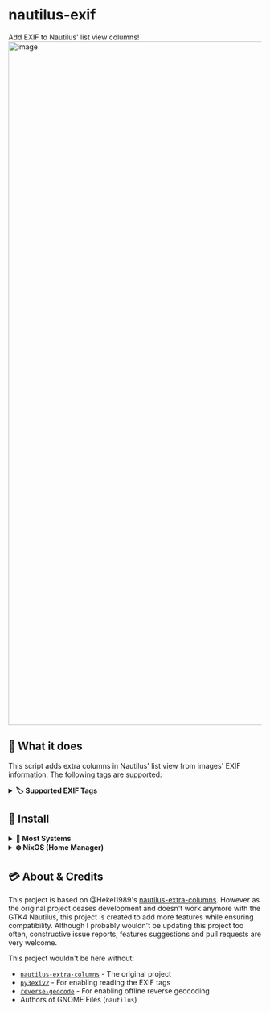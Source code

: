 # nautilus-exif
Add EXIF to Nautilus' list view columns!
<img align="center" width="3150" height="1358" alt="image" src="https://github.com/user-attachments/assets/5ce71125-809d-4981-b1b1-5774a87793d8" />


## 🎉 What it does
This script adds extra columns in Nautilus' list view from images' EXIF information. The following tags are supported:
<details><summary><strong>🏷️ Supported EXIF Tags</strong></summary>
<div>

* Originally Taken (`DateTimeOriginal`)
* Camera Make (`Make`)
* Camera Model (`Model`)
* Shutter Speed (`ExposureTime`)
* Aperture (`FNumber`)
* ISO (`ISOSpeedRatings`)
* Exposure Compensation (`ExposureBiasValue`)
* GPS Location (via [reverse geocoding](https://pypi.org/project/reverse-geocode/))
* GPS Altitude (`GPSAltitude`)
* Flash Status (`Flash`)
* Resolution (`PixelXDimension` & `PixelYDimension`)
* Resolution in megapixels (`PixelXDimension` & `PixelYDimension`)
</div></details>

## 🧰 Install

<details><summary><strong>🐧 Most Systems</strong></summary>
<div>

#### 1. Nautilus Python Bindings
Ensure that `nautilus-python` is installed. This package provides the necessary Python bindings for Nautilus.

**Fedora**
```bash
sudo dnf install nautilus-python
```
**Debian**
```bash
sudo apt install nautilus-python
```

#### 2. Python Dependencies
Install the necessary Python libraries for this program to run:
* [`py3exiv2`](https://launchpad.net/py3exiv2), [PyPI](https://pypi.org/project/py3exiv2/)
* [`reverse_geocode`](https://github.com/richardpenman/reverse_geocode/), [PyPI](https://pypi.org/project/reverse-geocode/)

```bash
pip3 install py3exiv2 reverse-geocode
```

#### 3. Install
Copy the script to `~/.local/share/nautilus-python/extensions/`. You may have to create this folder yourself first

#### 4. Restart Nautilus
Kill Nautilus with `nautilus -q`, and re-open the app.

#### 5. Enable EXIF Columns
Go to List View in Nautilus, and at the drop down menu select `Visible Columns`. From here you can enable new columns from EXIF information
</div></details>

<details><summary><strong>❄️ NixOS (Home Manager)</strong></summary>
<div>

#### 1. Get Required Files
Clone this repository locally to the same directory as your `home.nix` (in `/etc/nixos/`). For example,

```
├── configuration.nix
├── hardware-configuration.nix
├── home.nix
└── nautilus-exif # Create this directory
    ├── default.nix
    └── nautilus-exif.py
```

#### 2. Modify your `home.nix`

```nix
{ inputs, lib, config, pkgs,  ... }:
let
  # Import package
  nautilus-exif = import ./nautilus-exif { inherit pkgs; };
  ...
in {
  home.packages = (with pkgs; [
    # Add to packages
    nautilus-exif
    ...
  ]);
  # Use new version of `Nautilus` for desktop
  xdg.desktopEntries."org.gnome.Nautilus" = {
    name = "Files";
    comment = "Access and organize files";
    terminal = false;
    type = "Application";
    exec = "${nautilus-exif}/bin/nautilus --new-window %U";
    startupNotify = true;
    icon = "org.gnome.Nautilus";
    categories = ["GNOME" "GTK" "Utility" "Core" "FileManager"];
    mimeType = ["inode/directory" "application/x-7z-compressed" "application/x-7z-compressed-tar" "application/x-bzip" "application/x-bzip-compressed-tar" "application/x-compress" "application/x-compressed-tar" "application/x-cpio" "application/x-gzip" "application/x-lha" "application/x-lzip" "application/x-lzip-compressed-tar" "application/x-lzma" "application/x-lzma-compressed-tar" "application/x-tar" "application/x-tarz" "application/x-xar" "application/x-xz" "application/x-xz-compressed-tar" "application/zip" "application/gzip" "application/bzip2" "application/x-bzip2-compressed-tar" "application/vnd.rar" "application/zstd" "application/x-zstd-compressed-tar"];
    actions."new-window" = {
      name = "New Window";
      exec = "${nautilus-exif}/bin/nautilus --new-window";
    };
  };
}
```

#### 3. Restart Nautilus
Kill Nautilus with `nautilus -q`, and re-open the app. You may need to log out and log back in for the new launcher to take effect.

#### 4. Enable EXIF Columns
Go to List View in Nautilus, and at the drop down menu select `Visible Columns`. From here you can enable new columns from EXIF information

</div></details>

## 💳 About & Credits
This project is based on @Hekel1989's [nautilus-extra-columns](https://github.com/Hekel1989/nautilus-extra-columns). However as the original project ceases development and doesn't work anymore with the GTK4 Nautilus, this project is created to add more features while ensuring compatibility. Although I probably wouldn't be updating this project too often, constructive issue reports, features suggestions and pull requests are very welcome.

This project wouldn't be here without:
* [`nautilus-extra-columns`](https://github.com/Hekel1989/nautilus-extra-columns) - The original project
* [`py3exiv2`](https://launchpad.net/py3exiv2) - For enabling reading the EXIF tags
* [`reverse-geocode`](https://github.com/richardpenman/reverse_geocode/) - For enabling offline reverse geocoding
* Authors of GNOME Files (`nautilus`)
